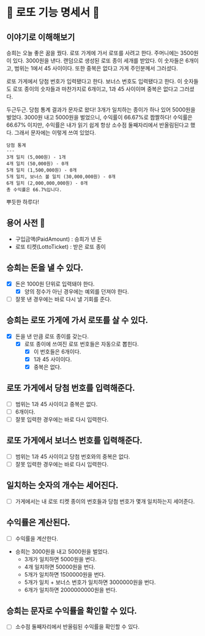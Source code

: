 # 🎱 로또 기능 명세서 💸

## 이야기로 이해해보기

승희는 오늘 좋은 꿈을 꿨다. 로또 가게에 가서 로또를 사려고 한다. 주머니에는 3500원이 있다.
3000원을 낸다. 랜덤으로 생성된 로또 종이 세개를 받았다. 이 숫자들은 6개이고, 범위는 1에서 45 사이이다.
또한 중복은 없다고 가게 주인분께서 그러셨다.

로또 가게에서 당첨 번호가 입력됐다고 한다. 보너스 번호도 입력됐다고 한다.
이 숫자들도 로또 종이의 숫자들과 마찬가지로 6개이고, 1과 45 사이이며 중복은 없다고 그러셨다.

두근두근. 당첨 통계 결과가 문자로 왔다! 3개가 일치하는 종이가 하나 있어 5000원을 벌었다.
3000원 내고 5000원을 벌었으니, 수익률이 66.67%로 짭짤하다!
수익률은 66.67% 이지만, 수익률은 내가 읽기 쉽게 항상 소수점 둘째자리에서 반올림된다고 했다.
그래서 문자에는 이렇게 쓰여 있었다.

```
당첨 통계
---
3개 일치 (5,000원) - 1개
4개 일치 (50,000원) - 0개
5개 일치 (1,500,000원) - 0개
5개 일치, 보너스 볼 일치 (30,000,000원) - 0개
6개 일치 (2,000,000,000원) - 0개
총 수익률은 66.7%입니다.
```

뿌듯한 하루다!

## 용어 사전 📘

- 구입금액(PaidAmount) : 승희가 낸 돈
- 로또 티켓(LottoTicket) : 받은 로또 종이

## 승희는 돈을 낼 수 있다.

- [x] 돈은 1000원 단위로 입력돼야 한다.
    - [x] 양의 정수가 아닌 경우에는 예외를 던져야 한다.
- [ ] 잘못 낸 경우에는 바로 다시 낼 기회를 준다.

## 승희는 로또 가게에 가서 로또를 살 수 있다.

- [x] 돈을 낸 만큼 로또 종이를 갖는다.
    - [x] 로또 종이에 쓰여진 로또 번호들은 자동으로 뽑힌다.
        - [x] 이 번호들은 6개이다.
        - [x] 1과 45 사이이다.
        - [x] 중복은 없다.

## 로또 가게에서 당첨 번호를 입력해준다.

- [ ] 범위는 1과 45 사이이고 중복은 없다.
- [ ] 6개이다.
- [ ] 잘못 입력한 경우에는 바로 다시 입력한다.

## 로또 가게에서 보너스 번호를 입력해준다.

- [ ] 범위는 1과 45 사이이고 당첨 번호와의 중복은 없다.
- [ ] 잘못 입력한 경우에는 바로 다시 입력한다.

## 일치하는 숫자의 개수는 세어진다.

- [ ] 가게에서는 내 로또 티켓 종이의 번호들과 당첨 번호가 몇개 일치하는지 세어준다.

## 수익률은 계산된다.

- [ ] 수익률을 계산한다.
- 승희는 3000원을 내고 5000원을 벌었다.
    - 3개가 일치하면 5000원을 번다.
    - 4개 일치하면 50000원을 번다.
    - 5개가 일치하면 1500000원을 번다.
    - 5개가 일치 + 보너스 번호가 일치하면 3000000원을 번다.
    - 6개가 일치하면 2000000000원을 번다.

## 승희는 문자로 수익률을 확인할 수 있다.

- [ ] 소수점 둘째자리에서 반올림된 수익률을 확인할 수 있다.
